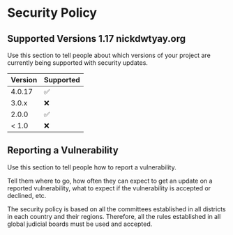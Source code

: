 # Security Policy

## Supported Versions 1.17 nickdwtyay.org

Use this section to tell people about which versions of your project are
currently being supported with security updates.

| Version | Supported          |
| ------- | ------------------ |
| 4.0.17   | :white_check_mark: |
| 3.0.x   | :x:                |
| 2.0.0   | :white_check_mark: |
| < 1.0   | :x:                |

## Reporting a Vulnerability

Use this section to tell people how to report a vulnerability.

Tell them where to go, how often they can expect to get an update on a
reported vulnerability, what to expect if the vulnerability is accepted or
declined, etc.

The security policy is based on all the committees established in all districts in each country and their regions. Therefore, all the rules established in all global judicial boards must be used and accepted.
